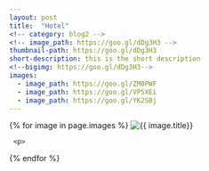 ```yaml
---
layout: post
title:  "Hotel"
<!-- category: blog2 -->
<!-- image_path: https://goo.gl/dDg3H3 -->
thumbnail-path: https://goo.gl/dDg3H3
short-description: this is the short description
<!--bigimg: https://goo.gl/dDg3H3-->
images:
  - image_path: https://goo.gl/ZM8PWF
  - image_path: https://goo.gl/VP5XEi
  - image_path: https://goo.gl/YK2SBj
---
```

{% for image in page.images %}
    <img src="{{ image.image_path }}" alt="{{ image.title}}"/>

<!--    <div style="background-image: url(https://goo.gl/dDg3H3);"> 
        <img src="{{ image.image_path }}" alt="{{ image.title}}"/> 
    </div> -->
    
<!--  <table style="background-image:url('image.image_path')"><tr><td></td></tr></table> -->
     <p>
{% endfor %}

